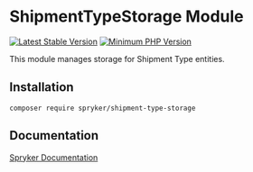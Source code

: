 # ShipmentTypeStorage Module
[![Latest Stable Version](https://poser.pugx.org/spryker/shipment-type-storage/v/stable.svg)](https://packagist.org/packages/spryker/shipment-type-storage)
[![Minimum PHP Version](https://img.shields.io/badge/php-%3E%3D%208.1-8892BF.svg)](https://php.net/)

This module manages storage for Shipment Type entities.

## Installation

```
composer require spryker/shipment-type-storage
```

## Documentation

[Spryker Documentation](https://docs.spryker.com)
